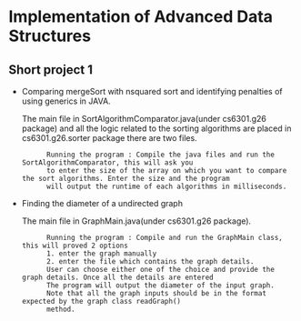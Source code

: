 Implementation of Advanced Data Structures
===========================================
Short project 1
------------------------------------------

* Comparing mergeSort with nsquared sort and identifying penalties of using generics in JAVA.

    The main file in SortAlgorithmComparator.java(under cs6301.g26 package)
    and all the logic related to the sorting algorithms are placed in cs6301.g26.sorter package
    there are two files.

            Running the program : Compile the java files and run the SortAlgorithmComparator, this will ask you
            to enter the size of the array on which you want to compare the sort algorithms. Enter the size and the program
            will output the runtime of each algorithms in milliseconds.


* Finding the diameter of a undirected graph

    The main file in GraphMain.java(under cs6301.g26 package).


            Running the program : Compile and run the GraphMain class, this will proved 2 options
            1. enter the graph manually
            2. enter the file which contains the graph details.
            User can choose either one of the choice and provide the graph details. Once all the details are entered
            The program will output the diameter of the input graph.
            Note that all the graph inputs should be in the format expected by the graph class readGraph()
            method.
